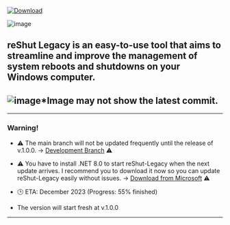 [![Download](https://custom-icon-badges.demolab.com/badge/-Download-blue?style=for-the-badge&logo=download&logoColor=white "Download reShut")](https://github.com/elNino0916/reShut-Legacy/releases/download/11.4.0/reShutLegacy.exe)


![image](https://github.com/elNino0916/reShut-Legacy/assets/84574414/3c029e85-28a0-48ec-aa55-07face06170f)

reShut Legacy is an easy-to-use tool that aims to streamline and improve the management of system reboots and shutdowns on your Windows computer.
----------------------
![image](https://github.com/elNino0916/reShut-Legacy/assets/84574414/4c6cc5c9-c9db-403d-b58e-a24dc80c3ffe)*Image may not show the latest commit.
----------------------
--------------------
### Warning!
- ⚠️ The main branch will not be updated frequently until the release of v.1.0.0. -> [Development Branch](https://github.com/elNino0916/reShut-Legacy/tree/dev) ⚠️
  
- ⚠️ You have to install .NET 8.0 to start reShut-Legacy when the next update arrives. I recommend you to download it now so you can update reShut-Legacy easily without issues. -> [Download from Microsoft](https://dotnet.microsoft.com/en-us/download/dotnet/thank-you/runtime-desktop-8.0.0-windows-x64-installer?cid=getdotnetcore) ⚠️
  
- 🕒 ETA: December 2023 (Progress: 55% finished)

 * The version will start fresh at v.1.0.0
--------------------
